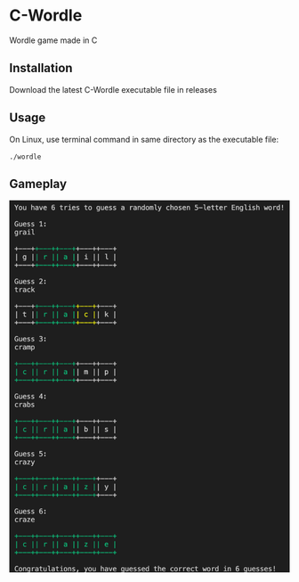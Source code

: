 # C-Wordle

Wordle game made in C

## Installation

Download the latest C-Wordle executable file in releases

## Usage

On Linux, use terminal command in same directory as the executable file:

```console
./wordle
```

## Gameplay

![Terminal Gameplay](images/gameplay.png)